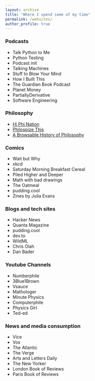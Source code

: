 ```yaml
---
layout: archive
title: "Where I spend some of my time"
permalink: /websites/
author_profile: true
---
```


### Podcasts
* Talk Python to Me
* Python Testing
* Podcast init
* Talking Machines
* Stuff to Blow Your Mind
* How I Built This
* The Guardian Book Podcast
* Planet Money
* PartiallyDerivative
* Software Engineering


### Philosophy
* [Hi Phi Nation](https://hiphination.org/)
* [Philospize This](http://philosophizethis.org/)
* [A Browsable History of Philosophy](https://www.denizcemonduygu.com/philo/browse/)

### Comics
* Wait but Why
* xkcd
* Saturday Morning Breakfast Cereal
* Piled Higher and Deeper
* Math with bad drawings
* The Oatmeal
* pudding.cool
* Zines by Julia Evans

### Blogs and tech sites
* Hacker News
* Quanta Magazine
* pudding.cool
* dev.to
* WildML
* Chris Olah
* Dan Bader

### Youtube Channels
* Numberphile
* 3Blue1Brown
* Vsauce
* Mathologer
* Minute Physics
* Computerphile
* Physics Girl
* Ted-ed

### News and media consumption
* Vice
* Vox
* The Atlantic
* The Verge
* Arts and Letters Daily
* The New Yorker
* London Book of Reviews
* Paris Book of Reviews
